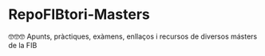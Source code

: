 # RepoFIBtori-Masters
🤓🤓🤓 Apunts, pràctiques, exàmens, enllaços i recursos de diversos másters de la FIB

